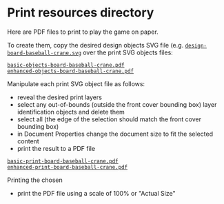 # Print resources directory

Here are PDF files to print to play the game on paper.

To create them, copy the desired design objects SVG file (e.g. [`design-board-baseball-crane.svg`](../design/design-board-baseball-crane.svg) over the print SVG objects files:

[`basic-objects-board-baseball-crane.pdf`](basic-objects-board-baseball-crane.pdf)  
[`enhanced-objects-board-baseball-crane.pdf`](enhanced-objects-board-baseball-crane.pdf)    

Manipulate each print SVG object file as follows:

- reveal the desired print layers
- select any out-of-bounds (outside the front cover bounding box) layer identification objects and delete them
- select all (the edge of the selection should match the front cover bounding box)
- in Document Properties change the document size to fit the selected content
- print the result to a PDF file

[`basic-print-board-baseball-crane.pdf`](basic-print-board-baseball-crane.pdf)  
[`enhanced-print-board-baseball-crane.pdf`](enhanced-print-board-baseball-crane.pdf)  

Printing the chosen 

- print the PDF file using a scale of 100% or "Actual Size"


